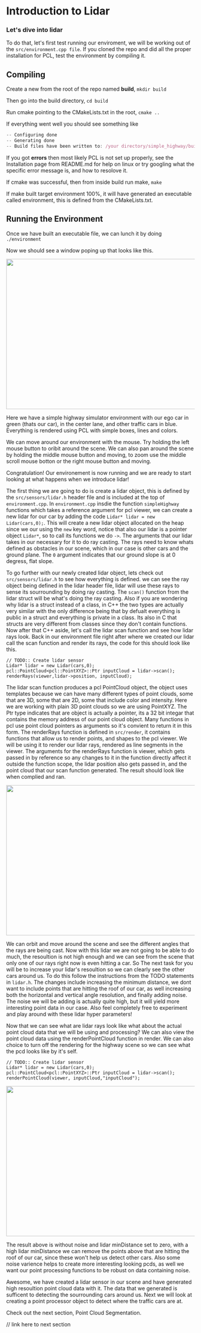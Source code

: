 # Introduction to Lidar

### Let's dive into lidar

To do that, let's first test running our enviroment, we will be working out of the `src/environment.cpp file`. If you cloned the repo and did all the proper installation for PCL, test the environment by compiling it. 

## Compiling 

Create a new from the root of the repo named **build**, `mkdir build`

Then go into the build directory, `cd build`

Run cmake pointing to the CMakeLists.txt in the root, `cmake ..`

If everything went well you should see something like

```javascript
-- Configuring done
-- Generating done
-- Build files have been written to: /your directory/simple_highway/build
```

If you got **errors** then most likely PCL is not set up properly, see the Installation page from README.md for help on linux or try googling what the specific error message is, and how to resolove it.

If cmake was successful, then from inside build run make, `make`

If make built target environment 100%, it will have generated an executable called environment, this is defined from the CMakeLists.txt.

## Running the Environment

Once we have built an executable file, we can lunch it by doing `./environment`

Now we should see a window poping up that looks like this.

<img src="https://github.com/awbrown90/SensorFusionHighway/blob/master/media/environment.png" width="700" height="400" />

Here we have a simple highway simulator environment with our ego car in green (thats our car), in the center lane, and other traffic cars in blue. Everything is rendered using PCL with simple boxes, lines and colors. 

We can move around our environment with the mouse. Try holding the left mouse button to oribit around the scene. We can also pan around the scene by holding the middle mouse button and moving, to zoom use the middle scroll mouse botton or the right mouse button and moving.

Congratulation! Our environement is now running and we are ready to start looking at what happens when we introduce lidar!

The first thing we are going to do is create a lidar object, this is defined by the `src/sensors/lidar.h` header file and is included at the top of `environment.cpp`. In `environment.cpp` insdie the function `simpleHighway` functions which takes a reference argument for pcl viewer, we can create a new lidar for our car by adding the code `Lidar* lidar = new Lidar(cars,0);`. This will create a new lidar object allocated on the heap since we our using the `new` key word, notice that also our lidar is a pointer object `Lidar*`, so to call its functions we do `->`. The arguments that our lidar takes in our necessary for it to do ray casting. The rays need to know whats defined as obstacles in our scene, which in our case is other cars and the ground plane. The `0` argument indicates that our ground slope is at 0 degress, flat slope. 

To go further with our newly created lidar object, lets check out `src/sensors/lidar.h` to see how everything is defined. we can see the ray object being defined in the lidar header file, lidar will use these rays to sense its sourrounding by doing ray casting. The `scan()` function from the lidar struct will be what's doing the ray casting. Also if you are wondering why lidar is a struct instead of a class, in C++ the two types are actually very similar with the only difference being that by defualt everything is public in a struct and everything is private in a class. Its also in C that structs are very different from classes since they don't contain functions. Now after that C++ aside, let's call the lidar scan function and see how lidar rays look. Back in our environment file right after where we created our lidar call the scan function and render its rays, the code for this should look like this.

```
// TODO:: Create lidar sensor 
Lidar* lidar = new Lidar(cars,0);
pcl::PointCloud<pcl::PointXYZ>::Ptr inputCloud = lidar->scan();
renderRays(viewer,lidar->position, inputCloud);
```

The lidar scan function produces a pcl PointCloud object, the object uses templates because we can have many different types of point clouds, some that are 3D, some that are 2D, some that include color and intensity. Here we are working with plain 3D point clouds so we are using PointXYZ. The Ptr type indicates that are object is actually a pointer, its a 32 bit integar that contains the memory address of our point cloud object. Many functions in pcl use point cloud pointers as arguments so it's convient to return it in this form. The renderRays function is defined in `src/render`, it contains functions that allow us to render points, and shapes to the pcl viewer. We will be using it to render our lidar rays, rendered as line segments in the viewer. The arguments for the renderRays function is viewer, which gets passed in by reference so any changes to it in the function directly affect it outside the function scope, the lidar position also gets passed in, and the point cloud that our scan function generated. The result should look like when complied and ran.

<img src="https://github.com/awbrown90/SensorFusionHighway/blob/master/media/rays.png" width="700" height="400" />

We can orbit and move around the scene and see the different angles that the rays are being cast. Now with this lidar we are not going to be able to do much, the resoultion is not high enough and we can see from the scene that only one of our rays right now is even hitting a car. So The next task for you will be to increase your lidar's resoultion so we can clearly see the other cars around us. To do this follow the instructions from the TODO statements in `lidar.h`. The changes include increasing the minimum distance, we dont want to include points that are hitting the roof of our car, as well increasing both the horizontal and vertical angle resolution, and finally adding noise. The noise we will be adding is actually quite high, but it will yield more interesting point data in our case. Also feel completely free to experiment and play around with these lidar hyper parameters!  

Now that we can see what are lidar rays look like what about the actual point cloud data that we will be using and processing? We can also view the point cloud data using the renderPointCloud function in render. We can also choice to turn off the rendering for the highway scene so we can see what the pcd looks like by it's self.

```
// TODO:: Create lidar sensor 
Lidar* lidar = new Lidar(cars,0);
pcl::PointCloud<pcl::PointXYZ>::Ptr inputCloud = lidar->scan();
renderPointCloud(viewer, inputCloud,"inputCloud");
```
<img src="https://github.com/awbrown90/SensorFusionHighway/blob/master/media/pcd1.png" width="700" height="400" />

The result above is without noise and lidar minDistance set to zero, with a high lidar minDistance we can remove the points above that are hitting the roof of our car, since these won't help us detect other cars. Also some noise varience helps to create more interesting looking pcds, as well we want our point processing functions to be robust on data containing noise.

Awesome, we have created a lidar sensor in our scene and have generated high resoultion point cloud data with it. The data that we generated is sufficent to detecting the sourrounding cars around us. Next we will look at creating a point processor object to detect where the traffic cars are at.

Check out the next section, Point Cloud Segmentation.

// link here to next section 
